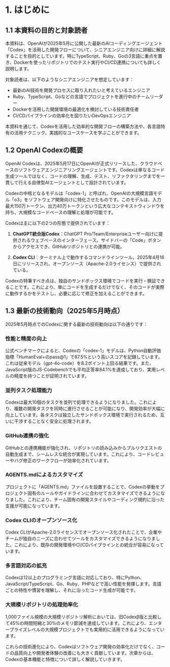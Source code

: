 # 1. はじめに

## 1.1 本資料の目的と対象読者

本資料は、OpenAIが2025年5月に公開した最新のAIコーディングエージェント「Codex」を活用した開発フローについて、シニアエンジニア向けに詳細に解説することを目的としています。特にTypeScript、Ruby、Goの3言語に重点を置き、Dockerを使ったリポジトリでのテスト実行やCI/CD連携についても詳しく説明します。

対象読者は、以下のようなシニアエンジニアを想定しています：
- 最新のAI技術を開発プロセスに取り入れたいと考えているエンジニア
- Ruby、TypeScript、Goなどの言語でプロジェクトを進行中のチームリーダー
- Dockerを活用した開発環境の最適化を検討している技術責任者
- CI/CDパイプラインの効率化を図りたいDevOpsエンジニア

本資料を通じて、Codexを活用した効率的な開発フローの構築方法や、各言語特有の活用テクニック、実践的なユースケースを学ぶことができます。

## 1.2 OpenAI Codexの概要

OpenAI Codexは、2025年5月17日にOpenAIが正式リリースした、クラウドベースのソフトウェアエンジニアリングエージェントです。Codexは単なるコード生成ツールではなく、コードの理解、生成、テスト、リファクタリングまでを一貫して行える自律型AIエージェントとして設計されています。

Codexの中核となるモデルは「codex-1」と呼ばれ、OpenAIの大規模言語モデル「o3」をソフトウェア開発向けに特化させたものです。このモデルは、入力最大150万トークン、出力40万トークンという広大なコンテキストウィンドウを持ち、大規模なコードベースの理解と処理が可能です。

Codexは主に以下の2つの形態で提供されています：

1. **ChatGPT統合版Codex**：ChatGPT Pro/Team/Enterpriseユーザー向けに提供されるウェブベースのインターフェース。サイドバーの「Code」ボタンからアクセスでき、GitHubリポジトリとの連携が可能。

2. **Codex CLI**：ターミナル上で動作するコマンドラインツール。2025年4月16日にリリースされ、オープンソース（Apache-2.0ライセンス）で提供されている。

Codexの特筆すべき点は、独自のサンドボックス環境でコードを実行・検証できることです。これにより、単にコードを生成するだけでなく、そのコードが実際に動作するかをテストし、必要に応じて修正を加えることができます。

## 1.3 最新の技術動向（2025年5月時点）

2025年5月時点でのCodexに関する最新の技術動向は以下の通りです：

### 性能と精度の向上
公式ベンチマークによると、Codexの「codex-1」モデルは、Python自動評価指標「HumanEval+のpass@1」で87.5%という高いスコアを記録しています。これは従来モデル（gpt-4o-code）を8.2ポイント上回る結果です。また、JavaScript版のJS-Codebenchでも平均正答率84.1%を達成しており、実用レベルの精度を持つことが証明されています。

### 並列タスク処理能力
Codexは最大10個のタスクを並列で処理できるようになりました。これにより、複数の開発タスクを同時に進行させることが可能になり、開発効率が大幅に向上しています。各タスクは独立したサンドボックス環境で実行されるため、互いに干渉することなく安全に処理されます。

### GitHub連携の強化
GitHubとの連携機能が強化され、リポジトリの読み込みからプルリクエストの自動生成まで、シームレスな統合が実現しています。これにより、コードレビューやバグ修正のワークフローが効率化されています。

### AGENTS.mdによるカスタマイズ
プロジェクトに「AGENTS.md」ファイルを設置することで、Codexの挙動をプロジェクト固有のルールやガイドラインに合わせてカスタマイズできるようになりました。これにより、チーム固有の開発スタイルやコーディング規約に沿った支援が可能になっています。

### Codex CLIのオープンソース化
Codex CLIがApache-2.0ライセンスでオープンソース化されたことで、企業やチームが独自のニーズに合わせてツールをカスタマイズできるようになりました。これにより、既存の開発環境やCI/CDパイプラインとの統合が容易になっています。

### 多言語対応の拡充
Codexは12以上のプログラミング言語に対応しており、特にPython、JavaScript/TypeScript、Go、Ruby、PHPなどで高い性能を発揮します。言語ごとの特性や慣習を理解し、それに沿ったコード生成が可能です。

### 大規模リポジトリの処理効率化
1,000ファイル規模の大規模リポジトリ解析においては、旧Codexβ版と比較して45%の時間短縮と30%のメモリ節減を達成しています。これにより、エンタープライズレベルの大規模プロジェクトでも実用的に活用できるようになっています。

これらの技術進化により、Codexはソフトウェア開発の効率化だけでなく、コードの品質向上や開発者体験の改善にも大きく貢献しています。次章からは、Codexの基本機能と特徴について詳しく解説していきます。
